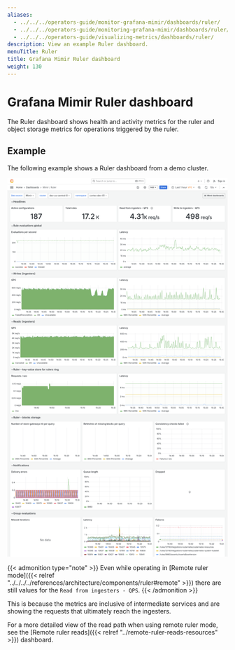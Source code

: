 ```yaml
---
aliases:
  - ../../../operators-guide/monitor-grafana-mimir/dashboards/ruler/
  - ../../../operators-guide/monitoring-grafana-mimir/dashboards/ruler/
  - ../../../operators-guide/visualizing-metrics/dashboards/ruler/
description: View an example Ruler dashboard.
menuTitle: Ruler
title: Grafana Mimir Ruler dashboard
weight: 130
---
```


# Grafana Mimir Ruler dashboard

The Ruler dashboard shows health and activity metrics for the ruler and object storage metrics for operations triggered by the ruler.

## Example

The following example shows a Ruler dashboard from a demo cluster.

![Grafana Mimir ruler dashboard](mimir-ruler.png)

{{< admonition type="note" >}}
Even while operating in [Remote ruler mode]({{< relref "../../../../references/architecture/components/ruler#remote" >}}) there are still values for the `Read from ingesters - QPS`.
{{< /admonition >}}

This is because the metrics are inclusive of intermediate services and are showing the requests that ultimately reach the ingesters.

For a more detailed view of the read path when using remote ruler mode, see the [Remote ruler reads]({{< relref "../remote-ruler-reads-resources" >}}) dashboard.
